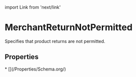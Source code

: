 import Link from 'next/link'

# MerchantReturnNotPermitted

Specifies that product returns are not permitted.

## Properties

<Grid>
* [](/Properties/Schema.org/)

</Grid>

